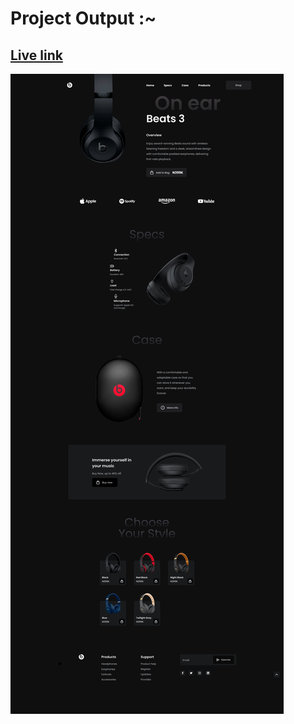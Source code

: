 # Project Output :~

## [Live link](https://beats-music-landingpage-sg.netlify.app/)

![Project 5](./Main%20Landing%20page.png)
